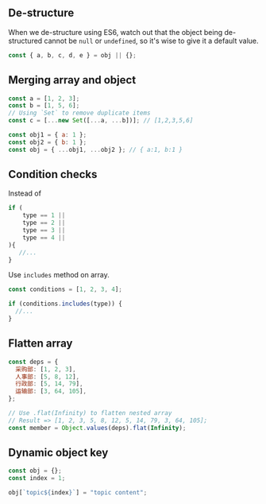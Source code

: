## De-structure

When we de-structure using ES6, watch out that the object being de-structured cannot be `null` or `undefined`, so it's wise to give it a default value.

```js
const { a, b, c, d, e } = obj || {};
```

## Merging array and object

```js
const a = [1, 2, 3];
const b = [1, 5, 6];
// Using `Set` to remove duplicate items
const c = [...new Set([...a, ...b])]; // [1,2,3,5,6]

const obj1 = { a: 1 };
const obj2 = { b: 1 };
const obj = { ...obj1, ...obj2 }; // { a:1, b:1 }
```

## Condition checks

Instead of

```js
if (
    type == 1 ||
    type == 2 ||
    type == 3 ||
    type == 4 ||
){
   //...
}
```

Use `includes` method on array.

```js
const conditions = [1, 2, 3, 4];

if (conditions.includes(type)) {
  //...
}
```

## Flatten array

```js
const deps = {
  采购部: [1, 2, 3],
  人事部: [5, 8, 12],
  行政部: [5, 14, 79],
  运输部: [3, 64, 105],
};

// Use .flat(Infinity) to flatten nested array 
// Result => [1, 2, 3, 5, 8, 12, 5, 14, 79, 3, 64, 105];
const member = Object.values(deps).flat(Infinity);
```

## Dynamic object key

```js
const obj = {};
const index = 1;

obj[`topic${index}`] = "topic content";
```

